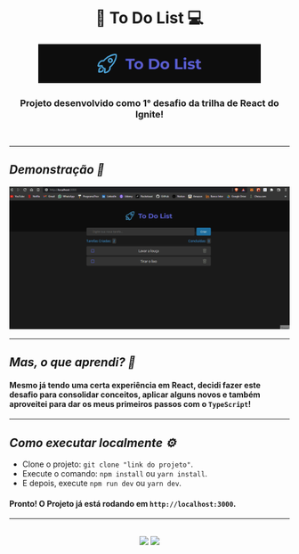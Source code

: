 <h1 align="center">📓 To Do List 💻</h1>

<div align="center">
 <img src="./github/banner.png" width="400px" alt="To Do APP Logo"/>
</div>

<h3 align="center">Projeto desenvolvido como 1° desafio da trilha de React do Ignite!</h3>

<br>

---

_<h2>Demonstração 🎥</h2>_

<img src="./github/preview.gif" alt="GIF Tour pelo projeto">

---

_<h2>Mas, o que aprendi? 🤔</h2>_

#### Mesmo já tendo uma certa experiência em React, decidi fazer este desafio para consolidar conceitos, aplicar alguns novos e também aproveitei para dar os meus primeiros passos com o `TypeScript`!

---

_<h2>Como executar localmente ⚙️</h2>_

- Clone o projeto: `git clone "link do projeto"`.
- Execute o comando: `npm install` ou `yarn install`.
- E depois, execute `npm run dev` ou `yarn dev`.

#### Pronto! O Projeto já está rodando em `http://localhost:3000`.

---

<br>

<div id="footer" align="center"><a href="https://www.linkedin.com/in/matheus-andrade23/" target="_blank"><img src="https://img.shields.io/badge/-LinkedIn-%230077B5?style=for-the-badge&logo=linkedin&logoColor=white" target="_blank"></a>
<a href = "mailto:matheusandrade.ma2003@gmail.com"><img src="https://img.shields.io/badge/-Gmail-%23333?style=for-the-badge&logo=gmail&logoColor=white" target="_blank"></a></div>
